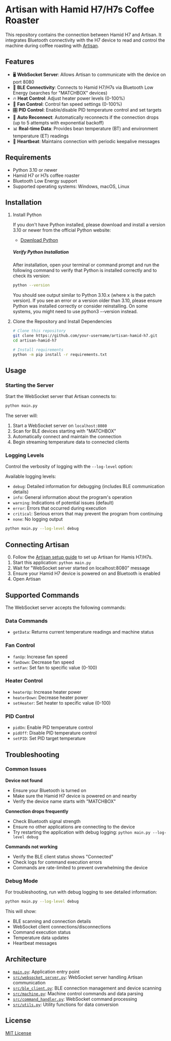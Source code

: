 # Artisan with Hamid H7/H7s Coffee Roaster

This repository contains the connection between Hamid H7 and Artisan. It integrates Bluetooth connectivity with the H7 device to read and control the machine during coffee roasting with [Artisan](https://github.com/artisan-roaster-scope/artisan).

## Features

- 🖥️ **WebSocket Server**: Allows Artisan to communicate with the device on port 8080
- 🔌 **BLE Connectivity**: Connects to Hamid H7/H7s via Bluetooth Low Energy (searches for "MATCHBOX" devices)
- 🔥 **Heat Control**: Adjust heater power levels (0-100%)
- 💨 **Fan Control**: Control fan speed settings (0-100%)
- 🎛️ **PID Control**: Enable/disable PID temperature control and set targets
- 🔄 **Auto Reconnect**: Automatically reconnects if the connection drops (up to 5 attempts with exponential backoff)
- 📊 **Real-time Data**: Provides bean temperature (BT) and environment temperature (ET) readings
- 💓 **Heartbeat**: Maintains connection with periodic keepalive messages

## Requirements

- Python 3.10 or newer
- Hamid H7 or H7s coffee roaster
- Bluetooth Low Energy support
- Supported operating systems: Windows, macOS, Linux

## Installation

1. Install Python

   If you don't have Python installed, please download and install a version 3.10 or newer from the official Python website:

   - [Download Python](https://www.python.org/downloads/)

   ##### Verify Python Installation

   After installation, open your terminal or command prompt and run the following command to verify that Python is installed correctly and to check its version:

   ```bash
   python --version
   ```

   You should see output similar to Python 3.10.x (where x is the patch version). If you see an error or a version older than 3.10, please ensure Python was installed correctly or consider reinstalling. On some systems, you might need to use python3 --version instead.

2. Clone the Repository and Install Dependencies

   ```bash
   # Clone this repository
   git clone https://github.com/your-username/artisan-hamid-h7.git
   cd artisan-hamid-h7

   # Install requirements
   python -m pip install -r requirements.txt
   ```

## Usage

### Starting the Server

Start the WebSocket server that Artisan connects to:

```bash
python main.py
```

The server will:

1. Start a WebSocket server on `localhost:8080`
2. Scan for BLE devices starting with "MATCHBOX"
3. Automatically connect and maintain the connection
4. Begin streaming temperature data to connected clients

### Logging Levels

Control the verbosity of logging with the `--log-level` option:

Available logging levels:

- `debug`: Detailed information for debugging (includes BLE communication details)
- `info`: General information about the program's operation
- `warning`: Indications of potential issues (default)
- `error`: Errors that occurred during execution
- `critical`: Serious errors that may prevent the program from continuing
- `none`: No logging output

```bash
python main.py --log-level debug
```

## Connecting Artisan

0. Follow the [Artisan setup guide](artisan/README.md) to set up Artisan for Hamis H7/H7s.
1. Start this application: `python main.py`
2. Wait for "WebSocket server started on localhost:8080" message
3. Ensure your Hamid H7 device is powered on and Bluetooth is enabled
4. Open Artisan

## Supported Commands

The WebSocket server accepts the following commands:

### Data Commands

- `getData`: Returns current temperature readings and machine status

### Fan Control

- `fanUp`: Increase fan speed
- `fanDown`: Decrease fan speed
- `setFan`: Set fan to specific value (0-100)

### Heater Control

- `heaterUp`: Increase heater power
- `heaterDown`: Decrease heater power
- `setHeater`: Set heater to specific value (0-100)

### PID Control

- `pidOn`: Enable PID temperature control
- `pidOff`: Disable PID temperature control
- `setPID`: Set PID target temperature

## Troubleshooting

### Common Issues

**Device not found**

- Ensure your Bluetooth is turned on
- Make sure the Hamid H7 device is powered on and nearby
- Verify the device name starts with "MATCHBOX"

**Connection drops frequently**

- Check Bluetooth signal strength
- Ensure no other applications are connecting to the device
- Try restarting the application with debug logging: `python main.py --log-level debug`

**Commands not working**

- Verify the BLE client status shows "Connected"
- Check logs for command execution errors
- Commands are rate-limited to prevent overwhelming the device

### Debug Mode

For troubleshooting, run with debug logging to see detailed information:

```bash
python main.py --log-level debug
```

This will show:

- BLE scanning and connection details
- WebSocket client connections/disconnections
- Command execution status
- Temperature data updates
- Heartbeat messages

## Architecture

- [`main.py`](main.py): Application entry point
- [`src/websocket_server.py`](src/websocket_server.py): WebSocket server handling Artisan communication
- [`src/ble_client.py`](src/ble_client.py): BLE connection management and device scanning
- [`src/machine.py`](src/machine.py): Machine control commands and data parsing
- [`src/command_handler.py`](src/command_handler.py): WebSocket command processing
- [`src/utils.py`](src/utils.py): Utility functions for data conversion

## License

[MIT License](LICENSE)

